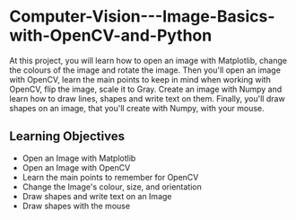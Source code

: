 # Computer-Vision---Image-Basics-with-OpenCV-and-Python

At this project, you will learn how to open an image with Matplotlib, change the colours of the image and rotate the image. Then you'll open an image with OpenCV, learn the main points to keep in mind when working with OpenCV, flip the image, scale it to Gray. Create an image with Numpy and learn how to draw lines, shapes and write text on them. Finally, you'll draw shapes on an image, that you'll create with Numpy, with your mouse.

## Learning Objectives

- Open an Image with Matplotlib
- Open an Image with OpenCV
- Learn the main points to remember for OpenCV
- Change the Image's colour, size, and orientation
- Draw shapes and write text on an Image
- Draw shapes with the mouse
